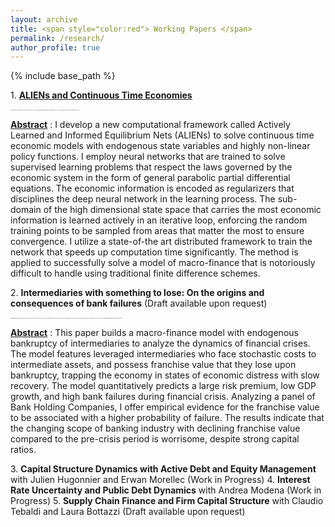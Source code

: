 ```yaml
---
layout: archive
title: <span style="color:red"> Working Papers </span>
permalink: /research/
author_profile: true
---
```

{% include base_path %}

1\. [**ALIENs and Continuous Time Economies**](http://goutham-epfl.github.io/website/files/paper2.pdf)

_<font size=2> <span style="font-family:cardinals; font-size:2;"> Presentations: Princeton University (2022), SFI-UZH Computational Finance seminar (2021), EUI Artificial Intelligence seminar (2021). </span> </font>_

<ins>__Abstract__</ins> : I develop a new computational framework called Actively Learned and Informed Equilibrium Nets (ALIENs) to solve continuous time economic models with endogenous state variables and highly non-linear policy functions. I employ neural networks that are trained to solve supervised learning problems that respect the laws governed by the economic system in the form of general parabolic partial differential equations. The economic information is encoded as regularizers that disciplines the deep neural network in the learning process. The sub-domain of the high dimensional state space that carries the most economic information is learned actively in an iterative loop, enforcing the random training points to be sampled from areas that matter the most to ensure convergence. I utilize a state-of-the art distributed framework to train the network that speeds up computation time significantly. The method is applied to successfully solve a model of macro-finance that is notoriously difficult to handle using traditional finite difference schemes.

2\. **Intermediaries with something to lose: On the origins and consequences of bank failures** (Draft available upon request)

_<font size=2> <span style="font-family:cardinals; font-size:2;"> Presentations: 20th Macro Finance Society PhD session (2022), CESifo Conference on Macro, Money, and International Finance (2022), EPFL-UNIL PhD seminar (2022), SFI-UZH Computational Finance seminar (2022). </span> </font>_


<ins>__Abstract__</ins> : This paper builds a macro-finance model with endogenous bankruptcy of intermediaries to analyze the dynamics of financial crises. The model features leveraged intermediaries who face stochastic costs to intermediate assets, and possess franchise value
that they lose upon bankruptcy, trapping the economy in states of economic distress with slow recovery. The model quantitatively predicts a large risk premium, low GDP growth, and high bank failures during financial crisis. Analyzing a panel of Bank Holding Companies, I offer empirical evidence for the franchise value to be associated with a higher probability of failure. The results indicate that the changing scope of banking industry with declining franchise value compared to the pre-crisis period is worrisome, despite strong capital ratios.

3\. **Capital Structure Dynamics with Active Debt and Equity Management** with Julien Hugonnier and Erwan Morellec (Work in Progress)
4\. **Interest Rate Uncertainty and Public Debt Dynamics** with Andrea Modena (Work in Progress)
5\. **Supply Chain Finance and Firm Capital Structure** with Claudio Tebaldi and Laura Bottazzi (Draft available upon request)
